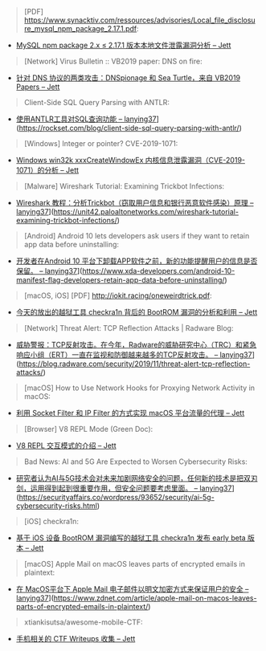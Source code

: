 > [PDF] https://www.synacktiv.com/ressources/advisories/Local_file_disclosure_mysql_npm_package_2.17.1.pdf:


* [MySQL npm package 2.x ≤ 2.17.1 版本本地文件泄露漏洞分析  – Jett](https://www.synacktiv.com/ressources/advisories/Local_file_disclosure_mysql_npm_package_2.17.1.pdf)



> [Network] Virus Bulletin :: VB2019 paper: DNS on fire:


* [针对 DNS 协议的两类攻击：DNSpionage 和 Sea Turtle，来自 VB2019 Papers – Jett](https://www.virusbulletin.com/blog/2019/11/vb2019-paper-dns-fire/)



> Client-Side SQL Query Parsing with ANTLR:


* [使用ANTLR工具对SQL查询功能 – lanying37]()](https://rockset.com/blog/client-side-sql-query-parsing-with-antlr/)



> [Windows] Integer or pointer? CVE-2019-1071:


* [Windows win32k xxxCreateWindowEx 内核信息泄露漏洞（CVE-2019-1071）的分析 – Jett](https://www.ragestorm.net/blogs/?p=458)



> [Malware] Wireshark Tutorial: Examining Trickbot Infections:


* [Wireshark 教程：分析Trickbot（窃取用户信息和银行恶意软件感染）原理 – lanying37]()](https://unit42.paloaltonetworks.com/wireshark-tutorial-examining-trickbot-infections/)



> [Android] Android 10 lets developers ask users if they want to retain app data before uninstalling:


* [开发者在Android 10 平台下卸载APP软件之前，新的功能提醒用户的信息是否保留。 – lanying37]()](https://www.xda-developers.com/android-10-manifest-flag-developers-retain-app-data-before-uninstalling/)



> [macOS, iOS] [PDF] http://iokit.racing/oneweirdtrick.pdf:

* [今天的放出的越狱工具 checkra1n 背后的 BootROM 漏洞的分析和利用 – Jett](http://iokit.racing/oneweirdtrick.pdf)



> [Network] Threat Alert: TCP Reflection Attacks | Radware Blog:


* [威胁警报：TCP反射攻击。在今年，Radware的威胁研究中心（TRC）和紧急响应小组（ERT）一直在监视和防御越来越多的TCP反射攻击。  – lanying37]()](https://blog.radware.com/security/2019/11/threat-alert-tcp-reflection-attacks/)



> [macOS] How to Use Network Hooks for Proxying Network Activity in macOS:


* [利用 Socket Filter 和 IP Filter 的方式实现 macOS 平台流量的代理 – Jett](http://bit.ly/2Bm2uly)



> [Browser] V8 REPL Mode (Green Doc):


* [V8 REPL 交互模式的介绍 – Jett](https://bit.ly/2JWWZ1l)



> Bad News: AI and 5G Are Expected to Worsen Cybersecurity Risks:


* [研究者认为AI与5G技术会对未来加剧网络安全的问题，任何新的技术是把双刃剑，运用得到起到很重要作用，但安全问题要考虑里面。 – lanying37]()](https://securityaffairs.co/wordpress/93652/security/ai-5g-cybersecurity-risks.html)



> [iOS] checkra1n:


* [基于 iOS 设备 BootROM 漏洞编写的越狱工具 checkra1n 发布 early beta 版本 – Jett](https://checkra.in)



> [macOS] Apple Mail on macOS leaves parts of encrypted emails in plaintext:


* [在 MacOS平台下 Apple Mail 电子邮件以明文加密方式来保证用户的安全 – lanying37]()](https://www.zdnet.com/article/apple-mail-on-macos-leaves-parts-of-encrypted-emails-in-plaintext/)



> xtiankisutsa/awesome-mobile-CTF:


* [手机相关的 CTF Writeups 收集 – Jett](https://github.com/xtiankisutsa/awesome-mobile-CTF)
